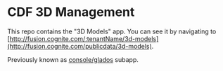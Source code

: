 # CDF 3D Management

This repo contains the "3D Models" app. You can see it by navigating to [http://fusion.cognite.com/:tenantName/3d-models](http://fusion.cognite.com/publicdata/3d-models).

Previously known as [console/glados](https://github.com/cognitedata/console) subapp.
